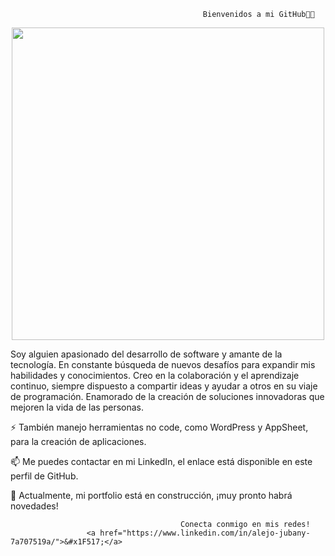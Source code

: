                                                Bienvenidos a mi GitHub👋👋
<!--
**jubany/jubany** is a ✨ _special_ ✨ repository because its `README.md` (this file) appears on your GitHub profile.

Here are some ideas to get you started:
-->

<p align="center"><img src="https://media.giphy.com/media/wLNuW1tCKRiPmDV5Y4/giphy.gif" width="500"   /></p>

Soy alguien apasionado del desarrollo de software y amante de la tecnología. En constante búsqueda de nuevos desafíos para expandir mis habilidades y conocimientos. Creo en la colaboración y el aprendizaje continuo, siempre dispuesto a compartir ideas y ayudar a otros en su viaje de programación. Enamorado de la creación de soluciones innovadoras que mejoren la vida de las personas.

⚡ También manejo herramientas no code, como WordPress y AppSheet, para la creación de aplicaciones. 

📫 Me puedes contactar en mi LinkedIn, el enlace está disponible en este perfil de GitHub.

🌱 Actualmente, mi portfolio está en construcción, ¡muy pronto habrá novedades!


                                          Conecta conmigo en mis redes!
                     <a href="https://www.linkedin.com/in/alejo-jubany-7a707519a/">&#x1F517;</a>


